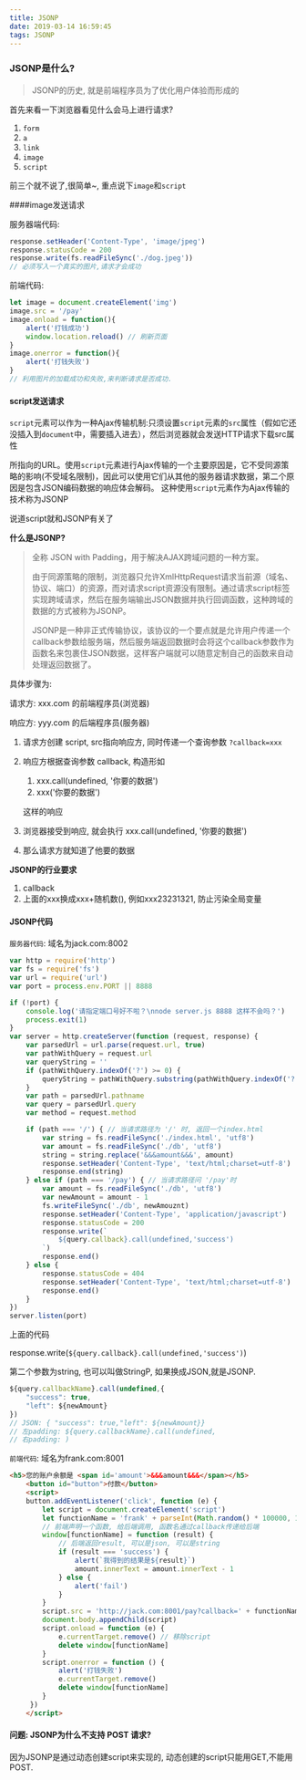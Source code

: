 ```yaml
---
title: JSONP
date: 2019-03-14 16:59:45
tags: JSONP
---
```


### JSONP是什么?

> JSONP的历史, 就是前端程序员为了优化用户体验而形成的

首先来看一下浏览器看见什么会马上进行请求?

1. `form`
2. `a`
3. `link`
4. `image`
5. `script`

前三个就不说了,很简单~, 重点说下`image`和`script`

####image发送请求

服务器端代码:

```javascript
response.setHeader('Content-Type', 'image/jpeg')
response.statusCode = 200
response.write(fs.readFileSync('./dog.jpeg'))
// 必须写入一个真实的图片,请求才会成功
```

前端代码:

```javascript
let image = document.createElement('img')
image.src = '/pay'
image.onload = function(){
	alert('打钱成功')
	window.location.reload() // 刷新页面
}
image.onerror = function(){
	alert('打钱失败')
}
// 利用图片的加载成功和失败,来判断请求是否成功.
```

#### script发送请求

`script`元素可以作为一种Ajax传输机制:只须设置`script`元素的`src`属性（假如它还没插入到`document`中，需要插入进去），然后浏览器就会发送HTTP请求下载src属性

所指向的URL。使用`script`元素进行Ajax传输的一个主要原因是，它不受同源策略的影响(不受域名限制)，因此可以使用它们从其他的服务器请求数据，第二个原因是包含JSON编码数据的响应体会解码。 这种使用`script`元素作为Ajax传输的技术称为JSONP

说道script就和JSONP有关了

**什么是JSONP?**

>全称 JSON with Padding，用于解决AJAX跨域问题的一种方案。
>
>由于同源策略的限制，浏览器只允许XmlHttpRequest请求当前源（域名、协议、端口）的资源，而对请求script资源没有限制。通过请求script标签实现跨域请求，然后在服务端输出JSON数据并执行回调函数，这种跨域的数据的方式被称为JSONP。
>
>JSONP是一种非正式传输协议，该协议的一个要点就是允许用户传递一个callback参数给服务端，然后服务端返回数据时会将这个callback参数作为函数名来包裹住JSON数据，这样客户端就可以随意定制自己的函数来自动处理返回数据了。

具体步骤为:

请求方: xxx.com 的前端程序员(浏览器)

响应方: yyy.com 的后端程序员(服务器)

1. 请求方创建 script, src指向响应方, 同时传递一个查询参数 `?callback=xxx`

2. 响应方根据查询参数 callback, 构造形如

   1. xxx.call(undefined, '你要的数据')
   2. xxx('你要的数据')

   这样的响应

3. 浏览器接受到响应, 就会执行 xxx.call(undefined, '你要的数据')

4. 那么请求方就知道了他要的数据

**JSONP的行业要求**

1. callback
2. 上面的xxx换成xxx+随机数(), 例如xxx23231321, 防止污染全局变量

#### JSONP代码

`服务器代码`: 域名为jack.com:8002

```javascript
var http = require('http')
var fs = require('fs')
var url = require('url')
var port = process.env.PORT || 8888

if (!port) {
    console.log('请指定端口号好不啦？\nnode server.js 8888 这样不会吗？')
    process.exit(1)
}
var server = http.createServer(function (request, response) {
    var parsedUrl = url.parse(request.url, true)
    var pathWithQuery = request.url
    var queryString = ''
    if (pathWithQuery.indexOf('?') >= 0) {
        queryString = pathWithQuery.substring(pathWithQuery.indexOf('?'))
    }
    var path = parsedUrl.pathname
    var query = parsedUrl.query
    var method = request.method

    if (path === '/') { // 当请求路径为 '/' 时, 返回一个index.html
        var string = fs.readFileSync('./index.html', 'utf8')
        var amount = fs.readFileSync('./db', 'utf8')
        string = string.replace('&&&amount&&&', amount)
        response.setHeader('Content-Type', 'text/html;charset=utf-8')
        response.end(string)
    } else if (path === '/pay') { // 当请求路径问 '/pay'时
        var amount = fs.readFileSync('./db', 'utf8')
        var newAmount = amount - 1
        fs.writeFileSync('./db', newAmouznt)
        response.setHeader('Content-Type', 'application/javascript')
        response.statusCode = 200
        response.write(`
            ${query.callback}.call(undefined,'success')
        `)
        response.end()
    } else {
        response.statusCode = 404
        response.setHeader('Content-Type', 'text/html;charset=utf-8')
        response.end()
    }
})
server.listen(port)
```

上面的代码

response.write(`
${query.callback}.call(undefined,'success')
`)

第二个参数为string, 也可以叫做StringP, 如果换成JSON,就是JSONP.

```javascript
${query.callbackName}.call(undefined,{
	"success": true,
	"left": ${newAmount}
})
// JSON: { "success": true,"left": ${newAmount}}
// 左padding: ${query.callbackName}.call(undefined,
// 右padding: )
```

`前端代码`: 域名为frank.com:8001

```html
<h5>您的账户余额是 <span id='amount'>&&&amount&&&</span></h5>
    <button id="button">付款</button>
    <script>
    button.addEventListener('click', function (e) {
        let script = document.createElement('script')
		let functionName = 'frank' + parseInt(Math.random() * 100000, 10)
        // 前端声明一个函数, 给后端调用, 函数名通过callback传递给后端
		window[functionName] = function (result) {
            // 后端返回result, 可以是json, 可以是string
			if (result === 'success') {
				alert(`我得到的结果是${result}`)
				amount.innerText = amount.innerText - 1
			} else {
				alert('fail')
			}
		}
		script.src = 'http://jack.com:8001/pay?callback=' + functionName
		document.body.appendChild(script)
		script.onload = function (e) {
            e.currentTarget.remove() // 移除script
			delete window[functionName]
		}
		script.onerror = function () {
			alert('打钱失败')
			e.currentTarget.remove()
			delete window[functionName]
		}
     })
    </script>
```

#### 问题: JSONP为什么不支持 POST 请求?

因为JSONP是通过动态创建script来实现的, 动态创建的script只能用GET,不能用POST.











